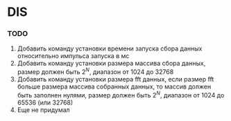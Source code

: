 # DIS
 
 ### TODO

 1. Добавить команду установки времени запуска сбора данных относительно импульса запуска в мс
 2. Добавить команду установки размера массива сбора данных, размер должен быть $2^N$, диапазон от 1024 до 32768
 3. Добавить команду установки размера fft данных, если размер fft больше размера массива собранных данных, то массив должен быть заполнен нулями, размер должен быть $2^N$, диапазон от 1024 до 65536 (или 32768)
 4. Еще не придумал
